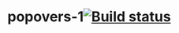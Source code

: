 # popovers-1[![Build status](https://ci.appveyor.com/api/projects/status/974q7bj616kpuu8b?svg=true)](https://ci.appveyor.com/project/Tigerminde/popovers-1)
